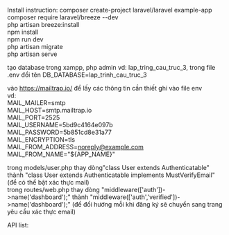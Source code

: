 Install instruction:
composer create-project laravel/laravel example-app </br>
composer require laravel/breeze --dev </br>
php artisan breeze:install </br>
npm install </br>
npm run dev </br>
php artisan migrate </br>
php artisan serve </br>

tạo database trong xampp, php admin vd: lap_tring_cau_truc_3, trong file .env đổi tên DB_DATABASE=lap_trinh_cau_truc_3 </br>

vào https://mailtrap.io/ để lấy các thông tin cần thiết ghi vào file env </br>
vd: </br>
MAIL_MAILER=smtp </br>
MAIL_HOST=smtp.mailtrap.io </br>
MAIL_PORT=2525 </br>
MAIL_USERNAME=5bd9c4164e097b </br>
MAIL_PASSWORD=5b851cd8e31a77 </br>
MAIL_ENCRYPTION=tls </br>
MAIL_FROM_ADDRESS=noreply@example.com </br>
MAIL_FROM_NAME="${APP_NAME}" </br>

trong models/user.php thay dòng"class User extends Authenticatable" thành "class User extends Authenticatable implements MustVerifyEmail" (để có thể bật xác thực mail) </br>
trong routes/web.php thay dòng "middleware(['auth'])->name('dashboard');" thành "middleware(['auth','verified'])->name('dashboard');" (để đổi hướng mỗi khi đăng ký sẽ chuyển sang trang yêu cầu xác thực email) </br>

API list:
